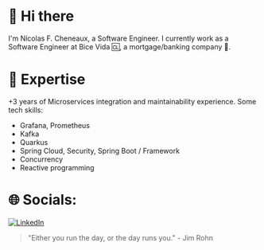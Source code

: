 # 👋 Hi there

I'm Nícolas F. Cheneaux, a Software Engineer. I currently work as a Software Engineer at Bice Vida 🆑, a mortgage/banking company 🏦. </br>

# 🚀 Expertise

+3 years of Microservices integration and maintainability experience.
Some tech skills: 
- Grafana, Prometheus
- Kafka
- Quarkus
- Spring Cloud, Security, Spring Boot / Framework
- Concurrency
- Reactive programming

# 🌐 Socials:
[![LinkedIn](https://img.shields.io/badge/LinkedIn-%230077B5.svg?logo=linkedin&logoColor=white)](https://linkedin.com/in/nic0q)

> "Either you run the day, or the day runs you." - Jim Rohn
